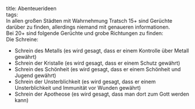 title: Abenteuerideen  
tags:   
In allen großen Städten mit Wahrnehmung Tratsch 15+ sind Gerüchte darüber zu finden, allerdings niemand mit genaueren informationen.   
Bei 20+ sind folgende Gerüchte und grobe Richtungen zu finden:   
Die Schreine:  

* Schrein des Metalls (es wird gesagt, dass er einem Kontrolle über Metall gewährt)
* Schrein der Kristalle (es wird gesagt, dass er einem Schutz gewährt)
* Schrein des Schönheit (es wird gesagt, dass er einem Schönheit und Jugend gewährt)
* Schrein der Unsterblichkeit (es wird gesagt, dass er einem Unsterblichkeit und Immunität vor Wunden gewährt)
* Schrein der Apotheose (es wird gesagt, dass man dort zum Gott werden kann)

